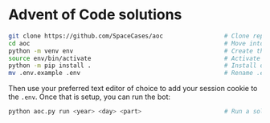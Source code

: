 # Advent of Code solutions
```bash
git clone https://github.com/SpaceCases/aoc                 # Clone repository to local machine
cd aoc                                                      # Move into directory
python -m venv env                                          # Create the virtual environment
source env/bin/activate                                     # Activate virtual environment
python -m pip install .                                     # Install dependencies
mv .env.example .env                                        # Rename .env.example to .env
```
Then use your preferred text editor of choice to add your session cookie to the `.env`. Once that is setup, you can run the bot:
```bash
python aoc.py run <year> <day> <part>                       # Run a solution
```